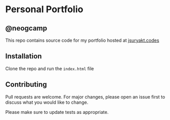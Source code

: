 # Personal Portfolio 

## @neogcamp
This repo contains source code for my portfolio hosted at [jsuryakt.codes](https://www.jsuryakt.codes)

## Installation

Clone the repo and run the ```index.html``` file



## Contributing
Pull requests are welcome. For major changes, please open an issue first to discuss what you would like to change.

Please make sure to update tests as appropriate.

